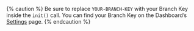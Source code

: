 {% caution %} Be sure to replace `YOUR-BRANCH-KEY` with your Branch Key inside the `init()` call. You can find your Branch Key on the Dashboard’s [Settings](https://dashboard.branch.io/#/settings) page. {% endcaution %}
